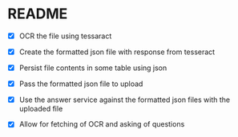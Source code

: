 # README

- [x] OCR the file using tessaract
- [x] Create the formatted json file with response from tesseract
- [x] Persist file contents in some table using json
- [x] Pass the formatted json file to upload
- [x] Use the answer service against the formatted json files with the uploaded file
- [x] Allow for fetching of OCR and asking of questions

